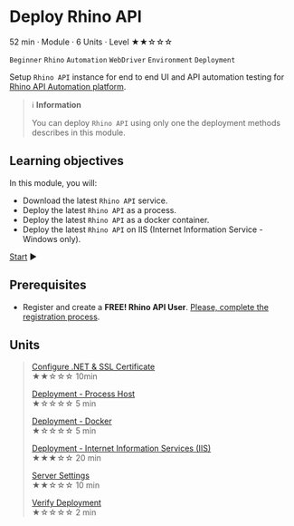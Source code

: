 # Deploy Rhino API

52 min · Module · 6 Units · Level ★★☆☆☆

`Beginner` `Rhino` `Automation` `WebDriver` `Environment` `Deployment`

Setup `Rhino API` instance for end to end UI and API automation testing for [Rhino API Automation platform](https://github.com/savanna-projects/rhino-agent).

> :information_source: **Information**
>  
> You can deploy `Rhino API` using only one the deployment methods describes in this module.

## Learning objectives

In this module, you will:

* Download the latest `Rhino API` service.
* Deploy the latest `Rhino API` as a process.
* Deploy the latest `Rhino API` as a docker container.
* Deploy the latest `Rhino API` on IIS (Internet Information Service - Windows only).  

[Start](./01.ConfigureDotnetAndSSLCertificate.md) :arrow_forward:

## Prerequisites

* Register and create a **FREE! Rhino API User**. [Please, complete the registration process](../Unit.CreateRhinoAccount.md).

## Units

> [Configure .NET & SSL Certificate](./01.ConfigureDotnetAndSSLCertificate.md)  
  ★★☆☆☆ 10min  
>  
> [Deployment - Process Host](./02.DeploymentProcessHost.md)  
  ★☆☆☆☆ 5 min  
>  
> [Deployment - Docker](./03.DeploymentDocker.md)  
  ★☆☆☆☆ 5 min
>  
> [Deployment - Internet Information Services (IIS)](./04.DeploymentIIS.md)  
  ★★★☆☆ 20 min
>  
> [Server Settings](./05.ServerSettings.md)  
  ★★☆☆☆ 10 min
>  
> [Verify Deployment](./06.VerifyDeployment.md)  
  ★☆☆☆☆ 2 min  

